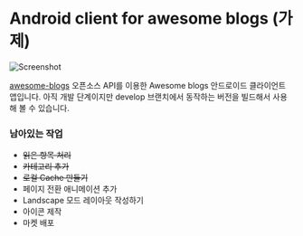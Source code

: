 # Android client for awesome blogs (가제)

![Screenshot](https://github.com/jungilhan/awesome-blogs-android/raw/develop/screenshot.png)

[awesome-blogs](https://github.com/BenjaminKim/awesome-blogs) 오픈소스 API를 이용한 Awesome blogs 안드로이드 클라이언트 앱입니다. 아직 개발 단계이지만 develop 브랜치에서 동작하는 버전을 빌드해서 사용해 볼 수 있습니다.

### 남아있는 작업
 * ~~읽은 항목 처리~~
 * ~~카테고리 추가~~
 * ~~로컬 Cache 만들기~~
 * 페이지 전환 애니메이션 추가
 * Landscape 모드 레이아웃 작성하기
 * 아이콘 제작
 * 마켓 배포
